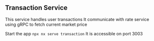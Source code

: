 ## Transaction Service

This service handles user transactions
It communicate with rate service using gRPC to fetch current market price

Start the app `npx nx serve transaction`
It is accessible on port 3003